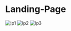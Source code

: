 # Landing-Page

![lp1](https://github.com/Juhi-fernandes/Landing-Page/assets/141196879/32b254fd-4734-423b-937a-ce3a3f3cc557)
![lp2](https://github.com/Juhi-fernandes/Landing-Page/assets/141196879/14f1a93f-e061-4de6-9a11-b929d8694fd4)
![lp3](https://github.com/Juhi-fernandes/Landing-Page/assets/141196879/c01d1c99-f46e-431b-8c88-e8b032e69c87)
